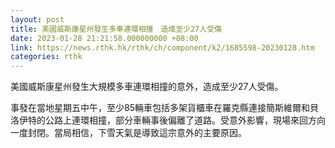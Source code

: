 ```yaml
---
layout: post
title: 美國威斯康星州發生多車連環相撞　造成至少27人受傷
date: 2023-01-28 21:21:58.000000000 +08:00
link: https://news.rthk.hk/rthk/ch/component/k2/1685598-20230128.htm
categories: rthk
---
```


美國威斯康星州發生大規模多車連環相撞的意外，造成至少27人受傷。

事發在當地星期五中午，至少85輛車包括多架貨櫃車在羅克縣連接簡斯維爾和貝洛伊特的公路上連環相撞，部分車輛事後偏離了道路。受意外影響，現場來回方向一度封閉。當局相信，下雪天氣是導致這宗意外的主要原因。
